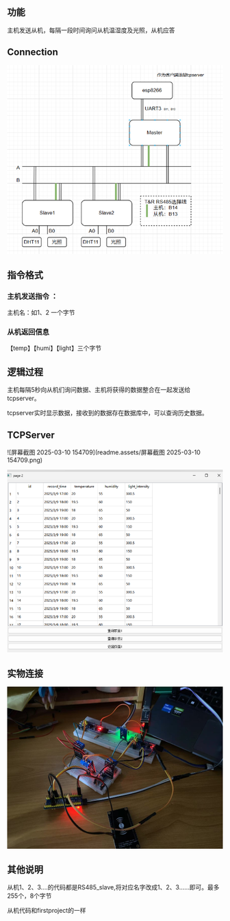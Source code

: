 ## 功能

主机发送从机，每隔一段时间询问从机温湿度及光照，从机应答

## Connection

![image-20250310160055460](readme.assets/image-20250310160055460.png)

## 指令格式

### 主机发送指令 ：

主机名：如1、2 一个字节

### 从机返回信息

【temp】【humi】【light】三个字节

## 逻辑过程

主机每隔5秒向从机们询问数据、主机将获得的数据整合在一起发送给tcpserver。

tcpserver实时显示数据，接收到的数据存在数据库中，可以查询历史数据。

## TCPServer

![屏幕截图 2025-03-10 154709](readme.assets/屏幕截图 2025-03-10 154709.png)

![image-20250310160702313](readme.assets/image-20250310160702313.png)

## 实物连接

![微信图片_20250310160804](readme.assets/微信图片_20250310160804.jpg)

## 其他说明

从机1、2、3....的代码都是RS485_slave,将对应名字改成1、2、3......即可。最多255个，8个字节

从机代码和firstproject的一样
